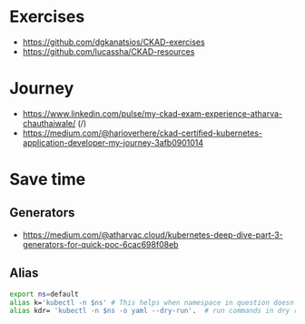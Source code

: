 # Exercises

- https://github.com/dgkanatsios/CKAD-exercises
- https://github.com/lucassha/CKAD-resources

# Journey

- https://www.linkedin.com/pulse/my-ckad-exam-experience-atharva-chauthaiwale/ (/)
- https://medium.com/@harioverhere/ckad-certified-kubernetes-application-developer-my-journey-3afb0901014

# Save time

## Generators

- https://medium.com/@atharvac.cloud/kubernetes-deep-dive-part-3-generators-for-quick-poc-6cac698f08eb

## Alias

```sh
export ns=default
alias k='kubectl -n $ns' # This helps when namespace in question doesn't have a friendly name 
alias kdr= 'kubectl -n $ns -o yaml --dry-run'.  # run commands in dry run mode and generate yaml.
```

